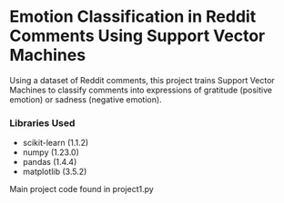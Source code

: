 <h1>Emotion Classification in Reddit Comments Using Support Vector Machines</h1>
Using a dataset of Reddit comments, this project trains Support Vector Machines to classify comments into expressions of gratitude (positive emotion) or sadness (negative emotion). </br>
<h3>Libraries Used</h3>
<ul>
  <li>scikit-learn (1.1.2)</li>
  <li>numpy (1.23.0)</li>
  <li>pandas (1.4.4)</li>
  <li>matplotlib (3.5.2)</li>
</ul>
<p>Main project code found in project1.py</p>
